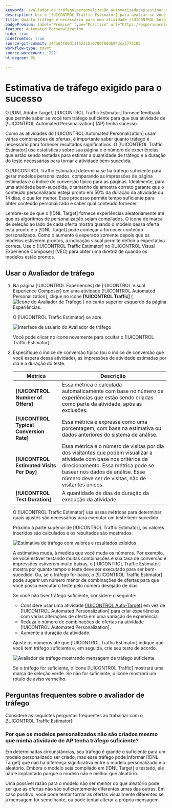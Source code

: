 ```yaml
---
keywords: avaliador de tráfego;personalização automatizada;ap;estimar tráfego;traffic estimor;automated personalization;ap;estimate traffic
description: Use o [!UICONTROL Traffic Estimator] para avaliar se você tem tráfego suficiente para uma atividade [!UICONTROL Automated Personalization] ser bem-sucedida.
title: Quanto tráfego é necessário para uma atividade [!UICONTROL Automated Personalization] bem-sucedida?
badgePremium: label="Premium" type="Positive" url="https://experienceleague.adobe.com/docs/target/using/introduction/intro.html?lang=en#premium newtab=true" tooltip="Consulte o que está incluído no Target Premium."
feature: Automated Personalization
hide: true
hidefromtoc: true
source-git-commit: 144a0ff89d11f523cba0780f60db942ca5773105
workflow-type: tm+mt
source-wordcount: '722'
ht-degree: 9%

---
```


# Estimativa de tráfego exigido para o sucesso

O [!DNL Adobe Target] [!UICONTROL Traffic Estimator] fornece feedback que permite saber se você tem tráfego suficiente para que sua atividade de [!UICONTROL Automated Personalization] (AP) tenha sucesso.

Como as atividades do [!UICONTROL Automated Personalization] usam várias combinações de ofertas, é importante saber quanto tráfego é necessário para fornecer resultados significativos. O [!UICONTROL Traffic Estimator] usa estatísticas sobre sua página e o número de experiências que estão sendo testadas para estimar a quantidade de tráfego e a duração do teste necessárias para tornar a atividade bem-sucedida.

O [!UICONTROL Traffic Estimator] determina se há tráfego suficiente para gerar modelos personalizados, comparando as impressões de página estimadas e o índice de conversão típico para as páginas. Idealmente, para uma atividade bem-sucedida, o tamanho de amostra correto garante que o conteúdo personalizado esteja pronto em 50% da duração da atividade ou 14 dias, o que for menor. Esse processo permite tempo suficiente para obter conteúdo personalizado e saber qual conteúdo fornecer.

Lembre-se de que o [!DNL Target] fornece experiências aleatoriamente até que os algoritmos de personalização sejam compilados. O ícone de marca de seleção ao lado de cada oferta mostra quando o modelo dessa oferta está pronto e o [!DNL Target] pode começar a fornecer conteúdo personalizado. Como o aumento é esperado somente depois que os modelos estiverem prontos, a indicação visual permite definir a expectativa correta. Use o [!UICONTROL Traffic Estimator] no [!UICONTROL Visual Experience Composer] (VEC) para obter uma diretriz de quando os modelos estão prontos.

## Usar o Avaliador de tráfego

1. Na página [!UICONTROL Experiences] de [!UICONTROL Visual Experience Composer] em uma atividade [!UICONTROL Automated Personalization], clique no ícone **[!UICONTROL Traffic]** ( ![Ícone do Avaliador de Tráfego](/help/main/assets/icons/Gauge2.svg) ) no canto superior esquerdo da página Experiências.

   O [!UICONTROL Traffic Estimator] se abre.

   ![Interface de usuário do Avaliador de tráfego](assets/ap-est.png)

   Você pode clicar no ícone novamente para ocultar o [!UICONTROL Traffic Estimator].

1. Especifique o índice de conversão típico (ou o índice de conversão que você espera dessa atividade), as impressões de atividade estimadas por dia e a duração do teste.

   | Métrica | Descrição |
   | --- | --- |
   | **[!UICONTROL Number of Offers]** | Essa métrica é calculada automaticamente com base no número de experiências que estão sendo criadas como parte da atividade, após as exclusões. |
   | **[!UICONTROL Typical Conversion Rate]** | Essa métrica é expressa como uma porcentagem, com base na estimativa ou dados anteriores do sistema de análise. |
   | **[!UICONTROL Estimated Visits Per Day]** | Essa métrica é o número de visitas por dia dos visitantes que podem visualizar a atividade com base nos critérios de direcionamento. Essa métrica pode se basear nos dados de análise. Esse número deve ser de visitas, não de visitantes únicos. |
   | **[!UICONTROL Test Duration]** | A quantidade de dias de duração da execução da atividade. |

   O [!UICONTROL Traffic Estimator] usa essas métricas para determinar quais ajustes são necessários para executar um teste bem-sucedido.

   Próximo à parte superior de [!UICONTROL Traffic Estimator], os valores inseridos são calculados e os resultados são mostrados.

   ![Estimativa de tráfego com valores e resultados exibidos](assets/ap-est-no.png)

   A estimativa muda, à medida que você muda os números. Por exemplo, se você estiver testando muitas combinações e sua taxa de conversão e impressões estiverem muito baixas, o [!UICONTROL Traffic Estimator] mostra por quanto tempo o teste deve ser executado para ser bem-sucedido. Ou, se o tráfego for baixo, o [!UICONTROL Traffic Estimator] pode sugerir um número menor de combinações de ofertas para que você possa executar o teste pelo número desejado de dias.

   Se você não tiver tráfego suficiente, considere o seguinte:

   * Considere usar uma atividade [[!UICONTROL Auto-Target]](/help/main/c-activities/auto-target/auto-target-to-optimize.md) em vez de [!UICONTROL Automated Personalization] para criar experiências com várias alterações de oferta em uma variação de experiência.
   * Reduza o número de combinações de ofertas na atividade [!UICONTROL Automated Personalization].
   * Aumente a duração da atividade.

   Ajuste os números até que [!UICONTROL Traffic Estimator] indique que você tem tráfego suficiente e, em seguida, crie seu teste de acordo.

   ![Avaliador de tráfego mostrando mensagem de tráfego suficiente](assets/ap-est-yes.png)

   Se o tráfego for suficiente, o ícone [!UICONTROL Traffic] mostrará uma marca de seleção verde. Se não for suficiente, o ícone mostrará um rótulo de aviso vermelho.

## Perguntas frequentes sobre o avaliador de tráfego

Considere as seguintes perguntas frequentes ao trabalhar com o [!UICONTROL Traffic Estimator]:

### Por que os modelos personalizados não são criados mesmo que minha atividade de AP tenha tráfego suficiente?

Em determinadas circunstâncias, seu tráfego é grande o suficiente para um modelo personalizado ser criado, mas esse tráfego pode informar [!DNL Target] que não há diferença significativa entre o modelo personalizado e o aleatório. Embora o modelo seja compilado em [!DNL Target] e testado, ele não é implantado porque o modelo não é melhor que aleatório.

Uma possível razão para o modelo não ser melhor do que aleatório pode ser que as ofertas não são suficientemente diferentes umas das outras. Em caso positivo, você pode tentar tornar as ofertas visualmente diferentes se a mensagem for semelhante, ou pode tentar alterar a própria mensagem.